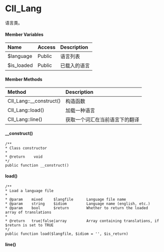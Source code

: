 # CII\_Lang

语言类。

#### Member Variables

| Name | Access | Description |
| :--- | :--- | :--- |
| $language | Public | 语言列表 |
| $is\_loaded | Public | 已载入的语言 |

#### Member Methods

| Method | Description |
| :--- | :--- |
| CII\_Lang::\_\_construct\(\) | 构造函数 |
| CII\_Lang::load\(\) | 加载一种语言 |
| CII\_Lang::line\(\) | 获取一个词汇在当前语言下的翻译 |

#### \_\_construct\(\)

```
/**
* Class constructor
*
* @return    void
*/
public function __construct()
```

#### load\(\)

```
/**
* Load a language file
*
* @param    mixed     $langfile      Language file name
* @param    string    $idiom         Language name (english, etc.)
* @param    bool      $return        Whether to return the loaded array of translations
*
* @return   true|false|array         Array containing translations, if $return is set to TRUE
*/
public function load($langfile, $idiom = '', $is_return)
```

#### line\(\)



